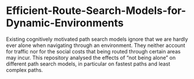 # Efficient-Route-Search-Models-for-Dynamic-Environments

Existing cognitively motivated path search models ignore that we are hardly ever alone when navigating through an environment. They neither account for traffic nor for the social costs that being routed through certain areas may incur. This repository analysed the effects of “not being alone” on different path search models, in particular on fastest paths and least complex paths. 
